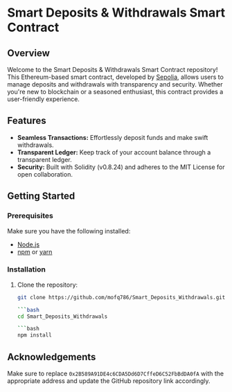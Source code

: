 # Smart Deposits & Withdrawals Smart Contract

## Overview

Welcome to the Smart Deposits & Withdrawals Smart Contract repository! This Ethereum-based smart contract, developed by [Sepolia](https://sepolia.io/), allows users to manage deposits and withdrawals with transparency and security. Whether you're new to blockchain or a seasoned enthusiast, this contract provides a user-friendly experience.

## Features

- **Seamless Transactions:** Effortlessly deposit funds and make swift withdrawals.
- **Transparent Ledger:** Keep track of your account balance through a transparent ledger.
- **Security:** Built with Solidity (v0.8.24) and adheres to the MIT License for open collaboration.

## Getting Started

### Prerequisites

Make sure you have the following installed:

- [Node.js](https://nodejs.org/)
- [npm](https://www.npmjs.com/) or [yarn](https://yarnpkg.com/)

### Installation

1. Clone the repository:

   ```bash
   git clone https://github.com/mofq786/Smart_Deposits_Withdrawals.git

   ```bash
   cd Smart_Deposits_Withdrawals

   ```bash
   npm install
## Acknowledgements
Make sure to replace `0x2B589A91DE4c6CDA5Dd6D7CffeD6C52FbBdDA0fA` with the appropriate address and update the GitHub repository link accordingly.
